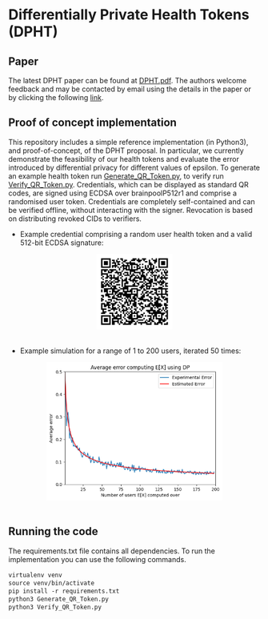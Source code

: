 # Differentially Private Health Tokens (DPHT)

## Paper
The latest DPHT paper can be found at [DPHT.pdf](DPHT.pdf). The authors welcome feedback and may be contacted by email using the details in the paper or by clicking the following [link](mailto:dbutler@turing.ac.uk;chicks@turing.ac.uk;jbell@turing.ac.uk;cm@warwick.ac.uk;jon.crowcroft@cl.cam.ac.uk?subject=[DPHT]).


## Proof of concept implementation

This repository includes a simple reference implementation (in Python3), and proof-of-concept, of the DPHT proposal. In particular, we currently demonstrate the feasibility of our health tokens and evaluate the error introduced by differential privacy for different values of epsilon. To generate an example health token run [Generate_QR_Token.py](Generate_QR_Token.py), to verify run [Verify_QR_Token.py](Verify_QR_Token.py). Credentials, which can be displayed as standard QR codes, are signed using ECDSA over brainpoolP512r1 and comprise a randomised user token. Credentials are completely self-contained and can be verified offline, without interacting with the signer. Revocation is based on distributing revoked CIDs to verifiers.

- Example credential comprising a random user health token and a valid 512-bit ECDSA signature:

<center>
<img src="token_qr.png" alt="Example DPHT QR code" width="30%"/>
</center>
<br>

- Example simulation for a range of 1 to 200 users, iterated 50 times:

<center>
<img src="DPHT_simulation.png" alt="Example DPHT simulation" width="70%"/>
</center>
<br>


## Running the code

The requirements.txt file contains all dependencies. To run the implementation you can use the following commands.

```
virtualenv venv
source venv/bin/activate
pip install -r requirements.txt
python3 Generate_QR_Token.py
python3 Verify_QR_Token.py
```
